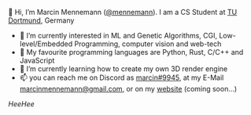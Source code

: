 👋 Hi, I’m Marcin Mennemann ([@mennemann](https://github.com/mennemann)). I am a CS Student at [TU Dortmund](tu-dortmund.de), Germany
- 👀 I’m currently interested in ML and Genetic Algorithms, CGI, Low-level/Embedded Programming, computer vision and web-tech
- 💞️ My favourite programming languages are Python, Rust, C/C++ and JavaScript
- 🌱 I’m currently learning how to create my own 3D render engine
- 📫 you can reach me on Discord as [marcin#9945](https://discordapp.com/users/243402586349109248), at my E-Mail marcinmennemann@gmail.com, or on my [website](https://mennemann.net) (coming soon...)

_HeeHee_
